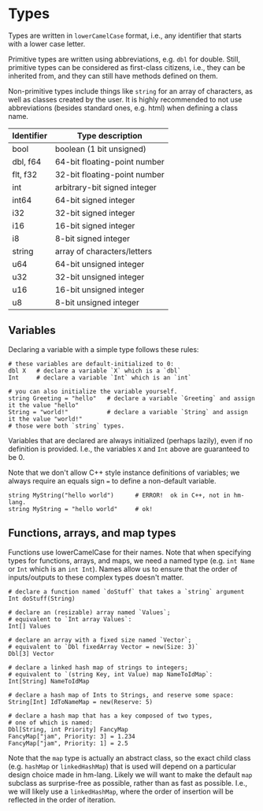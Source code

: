 # Types

Types are written in `lowerCamelCase` format, i.e., any identifier
that starts with a lower case letter.

Primitive types are written using abbreviations, e.g. `dbl` for double.  Still,
primitive types can be considered as first-class citizens, i.e., they
can be inherited from, and they can still have methods defined on them.

Non-primitive types include things like `string` for an array of
characters, as well as classes created by the user.  It is highly
recommended to not use abbreviations (besides standard ones, e.g. html)
when defining a class name.

| Identifier | Type description             |
|------------|------------------------------|
| bool       | boolean (1 bit unsigned)     |
| dbl, f64   | 64-bit floating-point number |
| flt, f32   | 32-bit floating-point number |
| int        | arbitrary-bit signed integer |
| int64      | 64-bit signed integer        |
| i32        | 32-bit signed integer        |
| i16        | 16-bit signed integer        |
| i8         | 8-bit signed integer         |
| string     | array of characters/letters  |
| u64        | 64-bit unsigned integer      |
| u32        | 32-bit unsigned integer      |
| u16        | 16-bit unsigned integer      |
| u8         | 8-bit unsigned integer       |

## Variables

Declaring a variable with a simple type follows these rules:

```
# these variables are default-initialized to 0:
dbl X   # declare a variable `X` which is a `dbl`
Int     # declare a variable `Int` which is an `int`

# you can also initialize the variable yourself.
string Greeting = "hello"   # declare a variable `Greeting` and assign it the value "hello"
String = "world!"           # declare a variable `String` and assign it the value "world!"
# those were both `string` types.
```

Variables that are declared are always initialized (perhaps lazily),
even if no definition is provided.  I.e., the variables `X` and `Int`
above are guaranteed to be 0.

Note that we don't allow C++ style instance definitions of variables;
we always require an equals sign `=` to define a non-default variable.

```
string MyString("hello world")      # ERROR!  ok in C++, not in hm-lang.
string MyString = "hello world"     # ok!
```

## Functions, arrays, and map types

Functions use lowerCamelCase for their names.  Note that when specifying types
for functions, arrays, and maps, we need a named type (e.g. `int Name` or
`Int` which is an `int Int`).  Names allow us to ensure that the order of
inputs/outputs to these complex types doesn't matter.

```
# declare a function named `doStuff` that takes a `string` argument
Int doStuff(String)

# declare an (resizable) array named `Values`;
# equivalent to `Int array Values`:
Int[] Values

# declare an array with a fixed size named `Vector`;
# equivalent to `Dbl fixedArray Vector = new(Size: 3)`
Dbl[3] Vector

# declare a linked hash map of strings to integers;
# equivalent to `(string Key, int Value) map NameToIdMap`:
Int[String] NameToIdMap

# declare a hash map of Ints to Strings, and reserve some space:
String[Int] IdToNameMap = new(Reserve: 5)

# declare a hash map that has a key composed of two types,
# one of which is named:
Dbl[String, int Priority] FancyMap
FancyMap["jam", Priority: 3] = 1.234
FancyMap["jam", Priority: 1] = 2.5
```

Note that the `map` type is actually an abstract class, so the exact
child class (e.g. `hashMap` or `linkedHashMap`) that is used will
depend on a particular design choice made in hm-lang.  Likely we will
want to make the default `map` subclass as surprise-free as possible,
rather than as fast as possible.  I.e., we will likely use a
`linkedHashMap`, where the order of insertion will be reflected in the
order of iteration.
